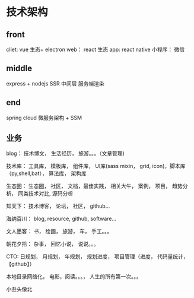 # 技术架构

## front

cliet:  vue  生态+ electron
web： react 生态
app: react native
小程序： 微信

## middle

express + nodejs SSR  中间层 服务端渲染

## end

spring cloud  微服务架构 + SSM

## 业务

blog： 技术博文， 生活经历， 旅游。。。（文章管理)

技术库： 工具库， 模板库， 组件库， UI库(sass mixin， grid,  icon)，脚本库（py,shell,bat）， 算法库， 架构库

生态圈： 生态圈， 社区， 文档，最佳实践， 相关大牛， 案例， 项目， 趋势分析， 同类技术对比, 源码分析

知天下： 技术博客， 论坛， 社区， github...

海纳百川： blog, resource, github, software...

文人墨客： 书， 绘画， 旅游， 车， 手工。。。

朝花夕拾： 杂事， 回忆小说， 说说。。。

CTO: 日规划， 月规划， 年规划， 规划进度， 项目管理（进度， 代码量统计，【github】）

本地目录网络化， 电影，阅读。。。， 人生的所有第一次。。。

小丑头像北
